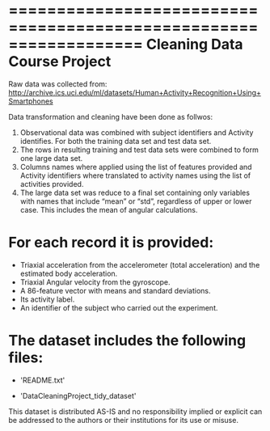 ==================================================================
Cleaning Data Course Project
==================================================================

Raw data was collected from:  http://archive.ics.uci.edu/ml/datasets/Human+Activity+Recognition+Using+Smartphones

Data transformation and cleaning have been done as follwos:


1. Observational data was combined with subject identifiers and Activity identifies. For both the training data set and test data set. 
2. The rows in resulting training and test data sets were combined to form one large data set.
3. Columns names where applied using the list of features provided and 
 Activity identifiers where translated to activity names using the list of activities provided.
4. The large data set was reduce to a final set containing only variables with names that include “mean” or “std”, regardless of upper or lower case. 
This includes the mean of angular calculations.  
 
For each record it is provided:
======================================

- Triaxial acceleration from the accelerometer (total acceleration) and the estimated body acceleration.
- Triaxial Angular velocity from the gyroscope. 
- A 86-feature vector with means and standard deviations. 
- Its activity label. 
- An identifier of the subject who carried out the experiment.

The dataset includes the following files:
=========================================

- 'README.txt'

- 'DataCleaningProject_tidy_dataset' 


This dataset is distributed AS-IS and no responsibility implied or explicit can be addressed to the authors or their institutions for its use or misuse. 

